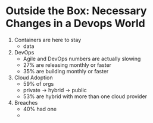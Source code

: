 # Outside the Box: Necessary Changes in a Devops World

1. Containers are here to stay
    * data
2. DevOps
    * Agile and DevOps numbers are actually slowing
    * 27% are releasing monthly or faster
    * 35% are building monthly or faster
3. Cloud Adoption
    * 59% of orgs
    * private -> hybrid -> public
    * 53% are hybrid with more than one cloud provider
4. Breaches
    * 40% had one
    * 
